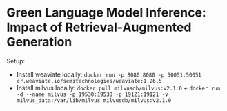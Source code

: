 # Green Language Model Inference: Impact of Retrieval-Augmented Generation

Setup:
- Install weaviate locally: `docker run -p 8080:8080 -p 50051:50051 cr.weaviate.io/semitechnologies/weaviate:1.26.5`
- Install milvus locally:
 `docker pull milvusdb/milvus:v2.1.0` + `docker run -d --name milvus -p 19530:19530 -p 19121:19121 -v milvus_data:/var/lib/milvus milvusdb/milvus:v2.1.0`
